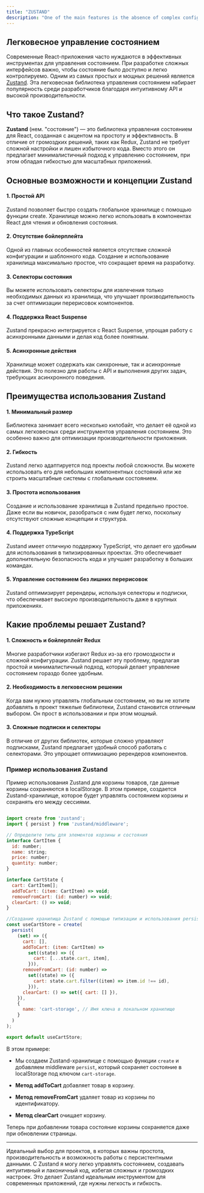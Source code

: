 ```yaml
---
title: "ZUSTAND"
description: "One of the main features is the absence of complex configuration and template code. Creation and use of the storage is as simple as possible, which reduces development time."
---
```


## Легковесное управление состоянием

Современные React-приложения часто нуждаются в эффективных инструментах для управления состоянием. При разработке сложных интерфейсов важно, чтобы состояние было доступно и легко контролируемо. Одним из самых простых и мощных решений является [Zustand](https://github.com/pmndrs/zustand). Эта легковесная библиотека управления состоянием набирает популярность среди разработчиков благодаря интуитивному API и высокой производительности.

## Что такое Zustand?

**Zustand** (нем. "состояние") — это библиотека управления состоянием для React, созданная с акцентом на простоту и эффективность. В отличие от громоздких решений, таких как Redux, Zustand не требует сложной настройки и лишен избыточного кода. Вместо этого он предлагает минималистичный подход к управлению состоянием, при этом обладая гибкостью для масштабных приложений.

## Основные возможности и концепции Zustand

#### 1\.  **Простой API**
    
Zustand позволяет быстро создать глобальное хранилище с помощью функции create. Хранилище можно легко использовать в компонентах React для чтения и обновления состояния.
        
#### 2\.  **Отсутствие бойлерплейта**
    
Одной из главных особенностей является отсутствие сложной конфигурации и шаблонного кода. Создание и использование хранилища максимально простое, что сокращает время на разработку.
        
#### 3\.  **Селекторы состояния**
    
Вы можете использовать селекторы для извлечения только необходимых данных из хранилища, что улучшает производительность за счет оптимизации перерисовок компонентов.
        
#### 4\.  **Поддержка React Suspense**
    
Zustand прекрасно интегрируется с React Suspense, упрощая работу с асинхронными данными и делая код более понятным.
        
#### 5\.  **Асинхронные действия**
    
Хранилище может содержать как синхронные, так и асинхронные действия. Это полезно для работы с API и выполнения других задач, требующих асинхронного поведения.
        

## Преимущества использования Zustand

#### 1\.  **Минимальный размер**
    
Библиотека занимает всего несколько килобайт, что делает её одной из самых легковесных среди инструментов управления состоянием. Это особенно важно для оптимизации производительности приложения.
        
#### 2\.  **Гибкость**
    
Zustand легко адаптируется под проекты любой сложности. Вы можете использовать его для небольших компонентных состояний или же строить масштабные системы с глобальным состоянием.
        
#### 3\.  **Простота использования**
    
Создание и использование хранилища в Zustand предельно простое. Даже если вы новичок, разобраться с ним будет легко, поскольку отсутствуют сложные концепции и структура.
        
#### 4\.  **Поддержка TypeScript**
    
Zustand имеет отличную поддержку TypeScript, что делает его удобным для использования в типизированных проектах. Это обеспечивает дополнительную безопасность кода и улучшает разработку в больших командах.
        
#### 5\.  **Управление состоянием без лишних перерисовок**
    
Zustand оптимизирует ререндеры, используя селекторы и подписки, что обеспечивает высокую производительность даже в крупных приложениях.
        

## Какие проблемы решает Zustand?

#### 1\.  **Сложность и бойлерплейт Redux**
    
Многие разработчики избегают Redux из-за его громоздкости и сложной конфигурации. Zustand решает эту проблему, предлагая простой и минималистичный подход, который делает управление состоянием гораздо более удобным.
        
#### 2\.  **Необходимость в легковесном решении**
    
Когда вам нужно управлять глобальным состоянием, но вы не хотите добавлять в проект тяжелые библиотеки, Zustand становится отличным выбором. Он прост в использовании и при этом мощный.
        
#### 3\.  **Сложные подписки и селекторы**
    
В отличие от других библиотек, которые сложно управляют подписками, Zustand предлагает удобный способ работать с селекторами. Это упрощает оптимизацию ререндеров компонентов.

### Пример использования Zustand

Пример использования Zustand для корзины товаров, где данные корзины сохраняются в localStorage. В этом примере, создается Zustand-хранилище, которое будет управлять состоянием корзины и сохранять его между сессиями.

```js

import create from 'zustand';
import { persist } from 'zustand/middleware';

// Определите типы для элементов корзины и состояния
interface CartItem {
  id: number;
  name: string;
  price: number;
  quantity: number;
}

interface CartState {
  cart: CartItem[];
  addToCart: (item: CartItem) => void;
  removeFromCart: (id: number) => void;
  clearCart: () => void;
}

//Создание хранилища Zustand с помощью типизации и использования persist middleware
const useCartStore = create(
  persist(
    (set) => ({
      cart: [],
      addToCart: (item: CartItem) =>
        set((state) => ({
          cart: [...state.cart, item],
        })),
      removeFromCart: (id: number) =>
        set((state) => ({
          cart: state.cart.filter((item) => item.id !== id),
        })),
      clearCart: () => set({ cart: [] }),
    }),
    {
      name: 'cart-storage', // Имя ключа в локальном хранилище
    }
  )
);

export default useCartStore; 

```

В этом примере:

* Мы создаем Zustand-хранилище с помощью функции `create` и добавляем middleware `persist`, который сохраняет состояние в localStorage под ключом `cart-storage`.
    
* **Метод addToCart** добавляет товар в корзину.
    
* **Метод removeFromCart** удаляет товар из корзины по идентификатору.
    
* **Метод clearCart** очищает корзину.
    

Теперь при добавлении товара состояние корзины сохраняется даже при обновлении страницы.

---

Идеальный выбор для проектов, в которых важны простота, производительность и возможность работы с персистентными данными. С Zustand я могу легко управлять состоянием, создавать интуитивный и лаконичный код, избегая сложных и громоздких настроек. Это делает Zustand идеальным инструментом для современных приложений, где нужны легкость и гибкость.
